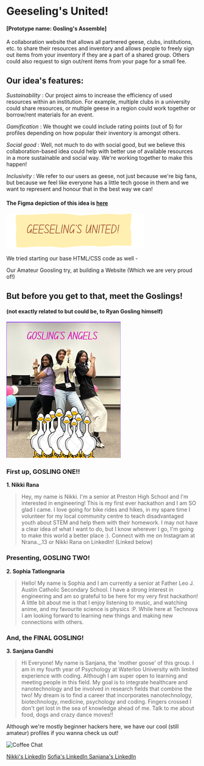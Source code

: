 # Geeseling's United!

#### [Prototype name: Gosling's Assemble]

A collaboration website that allows all partnered geese, clubs, institutions, etc. to share their resources and inventory and allows people to freely sign out items from your inventory if they are a part of a shared group.
Others could also request to sign out/rent items from your page for a small fee. 

## Our idea's features: 

*Sustainability* : Our project aims to increase the efficiency of used resources within an institution. For example, multiple clubs in a university could share resources, or multiple geese in a region could work together or borrow/rent materials for an event.

*Gamification* : We thought we could include rating points (out of 5) for profiles depending on how popular their inventory is amongst others. 

*Social good* : Well, not much to do with social good, but we believe this collaboration-based idea could help with better use of available resources in a more sustainable and social way. We're working together to make this happen! 

*Inclusivity* : We refer to our users as geese, not just because we're big fans, but because we feel like everyone has a little tech goose in them and we want to represent and honour that in the best way we can! 


#### The Figma depiction of this idea is [here ](https://www.figma.com/file/7IJKzjlA2PGzUoIun9Ob7Q/GEESELINGSUNITED?type=design&node-id=3%3A21&mode=design&t=koCKFkDP8d5FCdGL-1)



![Geeseling's Unite](https://github.com/kingdom-of-ash/GeeselingUnited/blob/998e3f52a9934532e95a90eb8d751dd70b69dec6/Your%20paragraph%20text%20(3).png)

We tried starting our base HTML/CSS code as well - 

Our Amateur Goosling try, at building a Website (Which we are very proud of!) 

## But before you get to that, **meet the Goslings!** 
#### (not exactly related to but could be, to Ryan Gosling himself) 

![Gosling's Angels](https://github.com/kingdom-of-ash/GeeselingUnited/blob/1e4b05af8eb91e28d188ed8c6e61add3076cd863/Screen%20Shot%202023-09-23%20at%204.02.28%20PM%20-%20instasize.png)

### First up, GOSLING ONE!! 


**1. Nikki Rana** 
> Hey, my name is Nikki. I'm a senior at Preston High School and I'm interested in engineering! This is my first ever hackathon and I am SO glad I came. I love going for bike rides and hikes, in my spare time I volunteer for my local community centre to teach disadvantaged youth about STEM and help them with their homework. I may not have a clear idea of what I want to do, but I know wherever I go, I'm going to make this world a better place :). Connect with me on Instagram at Nrana._.13 or Nikki Rana on LinkedIn! (Linked below)

### Presenting, GOSLING TWO! 

**2. Sophia Tatlongnaria**
> Hello! My name is Sophia and I am currently a senior at Father Leo J. Austin Catholic Secondary School. I have a strong interest in engineering and am so grateful to be here for my very first hackathon! A little bit about me is that I enjoy listening to music, and watching anime, and my favourite science is physics :P. While here at Technova I am looking forward to learning new things and making new connections with others. 

### And, the FINAL GOSLING! 

**3. Sanjana Gandhi** 
> Hi Everyone! My name is Sanjana, the 'mother goose' of this group. I am in my fourth year of Psychology at Waterloo University with limited experience with coding. Although I am super open to learning and meeting people in this field. My goal is to integrate healthcare and nanotechnology and be involved in research fields that combine the two! My dream is to find a career that incorporates nanotechnology, biotechnology, medicine, psychology and coding. Fingers crossed I don't get lost in the sea of knowledge ahead of me. Talk to me about food, dogs and crazy dance moves!! 


Although we're mostly beginner hackers here, we have our cool (still amateur) profiles if you wanna check us out!



![Coffee Chat](https://github.com/users/kingdom-of-ash/projects/1/assets/134238681/46e9598b-0b12-4e4f-a49f-f4088548ca92)

[Nikki's LinkedIn](https://www.linkedin.com/in/nikki-rana735/) 
[ Sofia's LinkedIn ](https://www.linkedin.com/in/sophia-tatlongmaria-19a801274/)
[ Sanjana's LinkedIn ](https://www.linkedin.com/in/sanjana-gandhi-353643289/)
